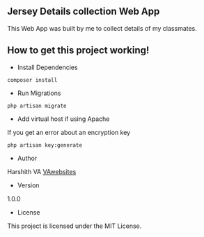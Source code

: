 ## Jersey Details collection Web App

This Web App was built by me to collect details of my classmates.

## How to get this project working!

+ Install Dependencies
```
composer install
```
+ Run Migrations
```
php artisan migrate
```

+ Add virtual host if using Apache

If you get an error about an encryption key
```
php artisan key:generate
```
+ Author

Harshith VA
[VAwebsites](http://www.vawebsites.in)

+ Version

1.0.0

+ License

This project is licensed under the MIT License.
